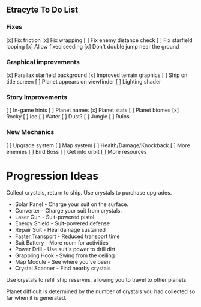 Etracyte To Do List
-------------------

### Fixes

[x] Fix friction
[x] Fix wrapping
  [ ] Fix enemy distance check
  [ ] Fix starfield looping
[x] Allow fixed seeding
[x] Don't double jump near the ground

### Graphical improvements

[x] Parallax starfield background
[x] Improved terrain graphics
[ ] Ship on title screen
[ ] Planet appears on viewfinder
[ ] Lighting shader

### Story Improvements

[ ] In-game hints
[ ] Planet names
[x] Planet stats
[ ] Planet biomes
  [x] Rocky
  [ ] Ice
  [ ] Water
  [ ] Dust?
  [ ] Jungle
  [ ] Ruins

### New Mechanics

[ ] Upgrade system
[ ] Map system
[ ] Health/Damage/Knockback
[ ] More enemies
[ ] Bird Boss
[ ] Get into orbit
[ ] More resources

Progression Ideas
=================

Collect crystals, return to ship.  Use crystals to purchase upgrades.

 * Solar Panel - Charge your suit on the surface.
 * Converter - Charge your suit from crystals.
 * Laser Gun - Suit-powered pistol
 * Energy Shield - Suit-powered defense
 * Repair Suit - Heal damage sustained
 * Faster Transport - Reduced transport time
 * Suit Battery - More room for activities
 * Power Drill - Use suit's power to drill dirt
 * Grappling Hook - Swing from the ceiling
 * Map Module - See where you've been
 * Crystal Scanner - Find nearby crystals

Use crystals to refill ship reserves, allowing you to travel to other
planets.

Planet difficult is determined by the number of crystals you had collected so
far when it is generated.
